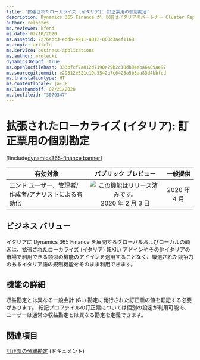 ```yaml
---
title: '拡張されたローカライズ (イタリア): 訂正票用の個別勘定'
description: Dynamics 365 Finance が、以前はイタリアのパートナー Cluster Reply によって提供された、拡張されたローカライズ (イタリア) (EXIL) アドオンでのみ利用可能であった、イタリア語固有の機能セットが利用できるように拡張されました。
author: relnotes
ms.reviewer: kfend
ms.date: 02/10/2020
ms.assetid: 7276abc3-eddb-e911-a812-000d3a4f1168
ms.topic: article
ms.service: business-applications
ms.author: mrolecki
dynamics365pdf: true
ms.openlocfilehash: 333bfcf7a812d7190a29b2c18db04eba6a09ae97
ms.sourcegitcommit: e29512e521c19d5542b7c0425a5b3aa83d4bbfdd
ms.translationtype: HT
ms.contentlocale: ja-JP
ms.lasthandoff: 02/21/2020
ms.locfileid: "3079347"
---
```

# <a name="extended-italian-localization-separate-accounts-for-credit-notes"></a>拡張されたローカライズ (イタリア): 訂正票用の個別勘定
[!include[dynamics365-finance banner](../includes/dynamics365-finance.md)]

| 有効対象    |  パブリック プレビュー | 一般提供 | 
| ---------- | :----------: |:----------: |
|エンド ユーザー、管理者/作成者/アナリストによる有効化|![この機能はリリース済みです。](/dynamics365-release-plan/media/green-checkmark.png "この機能はリリース済みです。") 2020 年 2 月 3 日| 2020 年 4 月|


## <a name="business-value"></a>ビジネス バリュー
<!-- bv start -->
イタリアに Dynamics 365 Finance を展開するグローバルおよびローカルの顧客は、拡張されたローカライズ (イタリア) (EXIL) アドインやその他イタリアの市場で利用できる類似の機能のアドインを適用することなく、厳選された競争力のあるイタリア語の規制機能をそのまま利用できます。
<!-- bv end -->



## <a name="feature-details"></a>機能の詳細
<!--feature detail start -->
収益勘定とは異なる一般会計 (GL) 勘定に発行された訂正票の値を転記する必要があります。 転記プロファイルの訂正票については個別の設定が利用可能で、ユーザーは通常の収益勘定とは異なる勘定を定義できます。
<!--feature detail end -->










## <a name="see-also"></a>関連項目

[訂正票の分離勘定](https://docs.microsoft.com/dynamics365/finance/localizations/emea-ita-exil-separate-account-credit) (ドキュメント)
